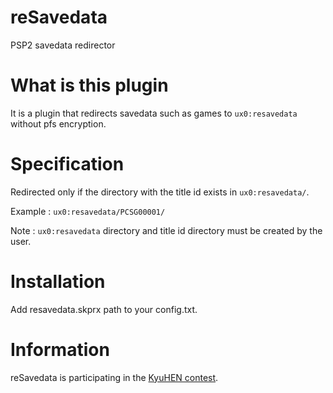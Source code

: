 # reSavedata
PSP2 savedata redirector

# What is this plugin

It is a plugin that redirects savedata such as games to `ux0:resavedata` without pfs encryption.

# Specification

Redirected only if the directory with the title id exists in `ux0:resavedata/`.

Example : `ux0:resavedata/PCSG00001/`

Note : `ux0:resavedata` directory and title id directory must be created by the user.

# Installation

Add resavedata.skprx path to your config.txt.

# Information

reSavedata is participating in the [KyuHEN contest](<https://kyuhen.customprotocol.com/en/>).

